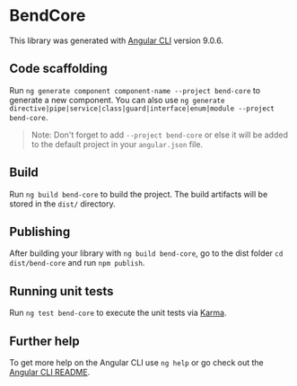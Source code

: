 # BendCore

This library was generated with [Angular CLI](https://github.com/angular/angular-cli) version 9.0.6.

## Code scaffolding

Run `ng generate component component-name --project bend-core` to generate a new component. You can also use `ng generate directive|pipe|service|class|guard|interface|enum|module --project bend-core`.
> Note: Don't forget to add `--project bend-core` or else it will be added to the default project in your `angular.json` file. 

## Build

Run `ng build bend-core` to build the project. The build artifacts will be stored in the `dist/` directory.

## Publishing

After building your library with `ng build bend-core`, go to the dist folder `cd dist/bend-core` and run `npm publish`.

## Running unit tests

Run `ng test bend-core` to execute the unit tests via [Karma](https://karma-runner.github.io).

## Further help

To get more help on the Angular CLI use `ng help` or go check out the [Angular CLI README](https://github.com/angular/angular-cli/blob/master/README.md).
